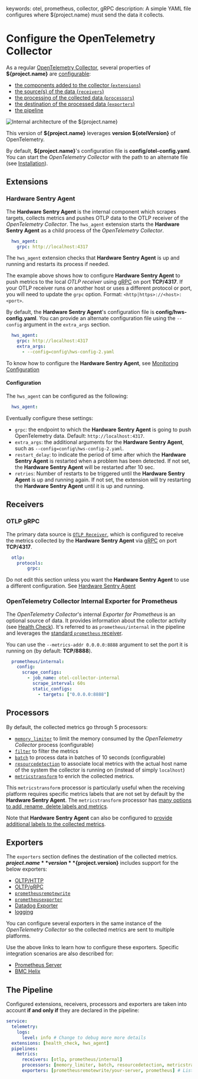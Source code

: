keywords: otel, prometheus, collector, gRPC
description: A simple YAML file configures where ${project.name} must send the data it collects.

# Configure the OpenTelemetry Collector

<!-- MACRO{toc|fromDepth=1|toDepth=2|id=toc} -->

As a regular [OpenTelemetry Collector](https://opentelemetry.io/docs/collector/), several properties of **${project.name}** are [configurable](https://opentelemetry.io/docs/collector/configuration/):

* [the components added to the collector (`extensions`)](https://opentelemetry.io/docs/collector/configuration/#extensions)
* [the source(s) of the data (`receivers`)](https://opentelemetry.io/docs/collector/configuration/#receivers)
* [the processing of the collected data (`processors`)](https://opentelemetry.io/docs/collector/configuration/#processors)
* [the destination of the processed data (`exporters`)](https://opentelemetry.io/docs/collector/configuration/#exporters)
* [the pipeline](https://opentelemetry.io/docs/collector/configuration/#service)

![Internal architecture of the ${project.name}](../images/otel-internal-architecture.png)

This version of **${project.name}** leverages **version ${otelVersion}** of OpenTelemetry.

By default, **${project.name}**'s configuration file is **config/otel-config.yaml**. You can start the *OpenTelemetry Collector* with the path to an alternate file (see [Installation](../install.md)).

## Extensions

### Hardware Sentry Agent

The **Hardware Sentry Agent** is the internal component which scrapes targets, collects metrics and pushes OTLP data to the OTLP receiver of the *OpenTelemetry Collector*. The `hws_agent` extension starts the **Hardware Sentry Agent** as a child process of the *OpenTelemetry Collector*.

```yaml
  hws_agent:
    grpc: http://localhost:4317
```

The `hws_agent` extension checks that **Hardware Sentry Agent** is up and running and restarts its process if needed.

The example above shows how to configure **Hardware Sentry Agent** to push metrics to the local _OTLP receiver_ using [gRPC](https://grpc.io/) on port **TCP/4317**.
If your OTLP receiver runs on another host or uses a different protocol or port, you will need to update the `grpc` option. Format: `<http|https>://<host>:<port>`.

By default, the **Hardware Sentry Agent**'s configuration file is **config/hws-config.yaml**. You can provide an alternate configuration file using the `--config` argument in the `extra_args` section.

```yaml
  hws_agent:
    grpc: http://localhost:4317
    extra_args:
      - --config=config\hws-config-2.yaml
```

To know how to configure the **Hardware Sentry Agent**, see [Monitoring Configuration](configure-agent.md)

#### Configuration

The `hws_agent` can be configured as the following: 
```yaml
  hws_agent:
```

Eventually configure these settings:

* `grpc`: the endpoint to which the **Hardware Sentry Agent** is going to push OpenTelemetry data. Default: `http://localhost:4317`.
* `extra_args`: the additional arguments for the **Hardware Sentry Agent**, such as `--config=config\hws-config-2.yaml`.
* `restart_delay`: to indicate the period of time after which the **Hardware Sentry Agent** is restarted when a problem has been detected. If  not set, the **Hardware Sentry Agent** will be restarted after 10 sec.
* `retries`: Number of restarts to be triggered until the **Hardware Sentry Agent** is up and running again. If not set, the extension will try restarting the **Hardware Sentry Agent** until it is up and running.

## Receivers

### OTLP gRPC

The primary data source is [`OTLP Receiver`](https://github.com/open-telemetry/opentelemetry-collector/tree/main/receiver/otlpreceiver), which is configured to receive the metrics collected by the  **Hardware Sentry Agent** via [gRPC](https://grpc.io/) on port **TCP/4317**.

```yaml
  otlp:
    protocols:
        grpc:
```

Do not edit this section unless you want the **Hardware Sentry Agent** to use a different configuration. See [Hardware Sentry Agent](#Hardware_Sentry_Agent)

### OpenTelemetry Collector Internal Exporter for Prometheus

The *OpenTelemetry Collector*'s internal *Exporter for Prometheus* is an optional source of data. It provides information about the collector activity (see [Health Check](../troubleshooting/status.md)). It's referred to as `prometheus/internal` in the pipeline and leverages the [standard `prometheus` receiver](https://github.com/open-telemetry/opentelemetry-collector-contrib/tree/main/receiver/prometheusreceiver).

You can use the `--metrics-addr 0.0.0.0:8888` argument to set the port it is running on (by default: **TCP/8888**).

```yaml
  prometheus/internal:
    config:
      scrape_configs:
        - job_name: otel-collector-internal
          scrape_interval: 60s
          static_configs:
            - targets: ["0.0.0.0:8888"]
```

## Processors

By default, the collected metrics go through 5 processors:

* [`memory_limiter`](https://github.com/open-telemetry/opentelemetry-collector/tree/main/processor/memorylimiterprocessor) to limit the memory consumed by the *OpenTelemetry Collector* process (configurable)
* [`filter`](https://github.com/open-telemetry/opentelemetry-collector-contrib/tree/main/processor/filterprocessor) to filter the metrics
* [`batch`](https://github.com/open-telemetry/opentelemetry-collector/tree/main/processor/batchprocessor) to process data in batches of 10 seconds (configurable)
* [`resourcedetection`](https://github.com/open-telemetry/opentelemetry-collector-contrib/tree/main/processor/resourcedetectionprocessor) to associate local metrics with the actual host name of the system the collector is running on (instead of simply `localhost`)
* [`metricstransform`](https://github.com/open-telemetry/opentelemetry-collector-contrib/tree/main/processor/metricstransformprocessor) to enrich the collected metrics.

This `metricstransform` processor is particularly useful when the receiving platform requires specific metrics labels that are not set by default by the **Hardware Sentry Agent**. The `metricstransform` processor has [many options to add, rename, delete labels and metrics](https://github.com/open-telemetry/opentelemetry-collector-contrib/tree/main/processor/metricstransformprocessor).

Note that **Hardware Sentry Agent** can also be configured to [provide additional labels to the collected metrics](configure-agent.md).

## Exporters

The `exporters` section defines the destination of the collected metrics. **${project.name}** version **${project.version}** includes support for the below exporters:

* [OLTP/HTTP](https://github.com/open-telemetry/opentelemetry-collector/blob/main/exporter/otlphttpexporter/README.md)
* [OLTP/gRPC](https://github.com/open-telemetry/opentelemetry-collector/blob/main/exporter/otlpexporter/README.md)
* [`prometheusremotewrite`](https://github.com/open-telemetry/opentelemetry-collector-contrib/tree/main/exporter/prometheusremotewriteexporter)
* [`prometheusexporter`](https://github.com/open-telemetry/opentelemetry-collector-contrib/tree/main/exporter/prometheusexporter)
* [Datadog Exporter](https://github.com/open-telemetry/opentelemetry-collector-contrib/tree/main/exporter/datadogexporter)
* [logging](https://github.com/open-telemetry/opentelemetry-collector/tree/main/exporter/loggingexporter)

You can configure several exporters in the same instance of the *OpenTelemetry Collector* so the collected metrics are sent to multiple platforms.

Use the above links to learn how to configure these exporters. Specific integration scenarios are also described for:

* [Prometheus Server](../integration/prometheus.md)
* [BMC Helix](../integration/helix.md)

## The Pipeline

Configured extensions, receivers, processors and exporters are taken into account **if and only if** they are declared in the pipeline:

```yaml
service:
  telemetry:
    logs:
      level: info # Change to debug more more details
  extensions: [health_check, hws_agent]
  pipelines:
    metrics:
      receivers: [otlp, prometheus/internal]
      processors: [memory_limiter, batch, resourcedetection, metricstransform]
      exporters: [prometheusremotewrite/your-server, prometheus] # List here the platform of your choice
```
